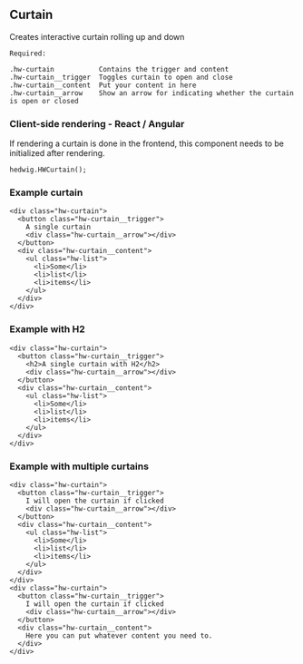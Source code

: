## Curtain

Creates interactive curtain rolling up and down 

```code
Required:

.hw-curtain           Contains the trigger and content
.hw-curtain__trigger  Toggles curtain to open and close
.hw-curtain__content  Put your content in here
.hw-curtain__arrow    Show an arrow for indicating whether the curtain is open or closed

```

### Client-side rendering - React / Angular
If rendering a curtain is done in the frontend, this component needs to be initialized after rendering.
```code
hedwig.HWCurtain();
```

### Example curtain

```html|span-6
<div class="hw-curtain">
  <button class="hw-curtain__trigger">
    A single curtain
    <div class="hw-curtain__arrow"></div>
  </button>
  <div class="hw-curtain__content">
    <ul class="hw-list">
      <li>Some</li>
      <li>list</li>
      <li>items</li>
    </ul>
  </div>
</div>
```


### Example with H2

```html|span-6
<div class="hw-curtain">
  <button class="hw-curtain__trigger">
    <h2>A single curtain with H2</h2>
    <div class="hw-curtain__arrow"></div>
  </button>
  <div class="hw-curtain__content">
    <ul class="hw-list">
      <li>Some</li>
      <li>list</li>
      <li>items</li>
    </ul>
  </div>
</div>
```


### Example with multiple curtains

```html|span-6
<div class="hw-curtain">
  <button class="hw-curtain__trigger">
    I will open the curtain if clicked
    <div class="hw-curtain__arrow"></div>
  </button>
  <div class="hw-curtain__content">
    <ul class="hw-list">
      <li>Some</li>
      <li>list</li>
      <li>items</li>
    </ul>
  </div>
</div>
<div class="hw-curtain">
  <button class="hw-curtain__trigger">
    I will open the curtain if clicked
    <div class="hw-curtain__arrow"></div>
  </button>
  <div class="hw-curtain__content">
    Here you can put whatever content you need to.
  </div>
</div>
```

